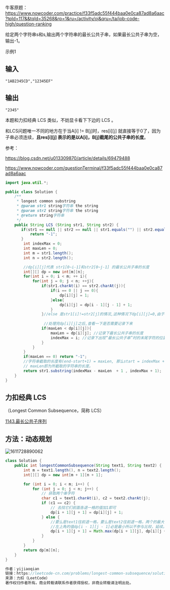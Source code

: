 牛客原题：https://www.nowcoder.com/practice/f33f5adc55f444baa0e0ca87ad8a6aac?tpId=117&&tqId=35268&rp=1&ru=/activity/oj&qru=/ta/job-code-high/question-ranking





给定两个字符串s和s,输出两个字符串的最长公共子串，如果最长公共子串为空，输出-1。

示例1

## 输入

```
"1AB2345CD","12345EF"
```

## 输出

```
"2345"
```



本题和力扣经典 LCS 类似，不妨显卡看下下边的 LCS 。

和LCS问题唯一不同的地方在于当A[i] != B[j]时，res\[i][j] 就直接等于0了，因为子串必须连续，**且res\[i][j] 表示的是以A[i]，B[j]截尾的公共子串的长度**。 

参考：

https://blog.csdn.net/u013309870/article/details/69479488

https://www.nowcoder.com/questionTerminal/f33f5adc55f444baa0e0ca87ad8a6aac

````java
import java.util.*;

public class Solution {
    /**
     * longest common substring
     * @param str1 string字符串 the string
     * @param str2 string字符串 the string
     * @return string字符串
     */
    public String LCS (String str1, String str2) {
       if(str1 == null || str2 == null || str1.equals("") || str2.equals("")){
           return "-1";
       } 
        int indexMax = 0;
        int maxLen = 0;
        int m = str1.length();
        int n = str2.length();

        //dp[i][j]代表 str1[0~i-1]和str2[0~j-1] 的最长公共子串的长度  
        int[][] dp = new int[m][n];
        for(int i = 0; i < m; ++ i){
            for(int j = 0; j < n; ++j){
                if(str1.charAt(i) == str2.charAt(j)){
                    if(i == 0 || j == 0){
                        dp[i][j] = 1;
                    }else{
                        dp[i][j] = dp[i - 1][j - 1] + 1;
                    }
                }//else 是str1[i]!=str2[j]的情况,这种情况下dp[i][j]=0,由于初始化已经将其设置为0,所以这里不再写。
                
                 //处理完dp[i][j]之后,查看一下是否需要记录下来
                if(maxLen < dp[i][j]){
                    maxLen = dp[i][j]; //记录下最长公共子串的长度
                    indexMax = i; //记录下出现“最长公共子串”时的末尾字符的位置
                }
            }
        }
        if(maxLen == 0) return "-1";
        //字符串截取的长度有(end-start+1) = maxLen, 那么start = indexMax +1-maxLen
        // maxLen即为所截取的字符串的长度。
        return str1.substring(indexMax - maxLen  + 1 , indexMax + 1);
    }
}
````







## 力扣经典 LCS 

（Longest Common Subsequence，简称 LCS） 

 [1143.最长公共子序列](https://leetcode-cn.com/problems/longest-common-subsequence) 



## 方法：动态规划

![1611728890062](../../../assets/1611728890062.png)



````java
class Solution {
    public int longestCommonSubsequence(String text1, String text2) {
        int m = text1.length(), n = text2.length();
        int[][] dp = new int[m + 1][n + 1];

        for (int i = 0; i < m; i++) {
            for (int j = 0; j < n; j++) {
                // 获取两个串字符
                char c1 = text1.charAt(i), c2 = text2.charAt(j);
                if (c1 == c2) {
                    // 去找它们前面各退一格的值加1即可
                    dp[i + 1][j + 1] = dp[i][j] + 1;
                } else {
                    //要么是text1往前退一格，要么是text2往前退一格，两个的最大值
                    //左上角的值dp[i - 1][j - 1]必是最小所以不参与比较，延续。
                    dp[i + 1][j + 1] = Math.max(dp[i + 1][j], dp[i][j + 1]);
                }
            }
        }
        return dp[m][n];
    }
}

作者：yijiaoqian
链接：https://leetcode-cn.com/problems/longest-common-subsequence/solution/dong-tai-gui-hua-tu-wen-jie-xi-by-yijiaoqian/
来源：力扣（LeetCode）
著作权归作者所有。商业转载请联系作者获得授权，非商业转载请注明出处。
````





